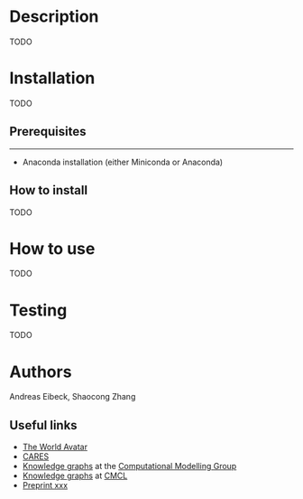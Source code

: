 # Description #

TODO

# Installation #

TODO

## Prerequisites ##
-----------------
- Anaconda installation (either Miniconda or Anaconda)


## How to install ##

TODO

# How to use #

TODO


# Testing #

TODO


# Authors #

Andreas Eibeck, Shaocong Zhang

## Useful links ##

* [The World Avatar](http://theworldavatar.com/)
* [CARES](https://www.cares.cam.ac.uk/)
* [Knowledge graphs](https://como.ceb.cam.ac.uk/research/cps/) at the [Computational Modelling Group](https://como.ceb.cam.ac.uk/)
* [Knowledge graphs](https://cmclinnovations.com/digitalisation/knowledge-graphs/) at [CMCL](https://cmclinnovations.com/)
* [Preprint xxx](https://como.ceb.cam.ac.uk/preprints/268/)
